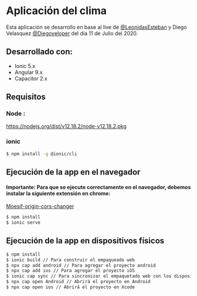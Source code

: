 # Aplicación del clima

Esta aplicación se desarrollo en base al live de [@LeonidasEsteban](https://twitter.com/LeonidasEsteban) y Diego Velasquez [@Diegoveloper](https://twitter.com/diegoveloper) del día 11 de Julio del 2020.

## Desarrollado con:
  - Ionic 5.x
  - Angular 9.x
  - Capacitor 2.x


## Requisitos
### Node :
https://nodejs.org/dist/v12.18.2/node-v12.18.2.pkg
### ionic
```sh
$ npm install -g @ionic/cli
```

## Ejecución de la app en el navegador

#### Importante: Para que se ejecute correctamente en el navegador, debemos instalar la siguiente extensión en chrome:
[Moesif-origin-cors-changer](https://chrome.google.com/webstore/detail/moesif-orign-cors-changer/digfbfaphojjndkpccljibejjbppifbc)

```sh
$ npm install
$ ionic serve
```

## Ejecución de la app en dispositivos físicos

```sh
$ npm install
$ ionic build // Para construir el empaqueado web
$ npx cap add android // Para agregar el proyecto android
$ npx cap add ios // Para agregar el proyecto iOS
$ ionic cap sync // Para sincronizar el empaquetado web con los dispositivos
$ npx cap open Android // Abrirá el proyecto en Android
$ npx cap open ios // Abrirá el proyecto en Xcode
```

